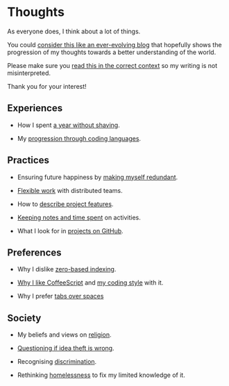 # Thoughts

As everyone does, I think about a lot of things.

You could
[consider this like an ever-evolving blog](./on/why_not_a_blog/)
that hopefully shows the progression of my thoughts towards a better
understanding of the world.

Please make sure you [read this in the correct context](./on/context/)
so my writing is not misinterpreted.

Thank you for your interest!


## Experiences

- How I spent [a year without shaving](./on/year-beard/).

- My [progression through coding languages](./on/my_coding_evolution/).


## Practices

- Ensuring future happiness by
  [making myself redundant](./on/making_myself_redundant/).

- [Flexible work](./on/flexible_work/) with distributed teams.

- How to [describe project features](./on/describing_projects/).

- [Keeping notes and time spent](./on/logging_life/) on activities.

- What I look for in [projects on GitHub](./on/coding_on_GitHub/).


## Preferences

- Why I dislike [zero-based indexing](./on/zero-based_index/).

- [Why I like CoffeeScript](./on/why_CoffeeScript/)
  and [my coding style](./on/CoffeeScript_style/) with it.

- Why I prefer [tabs over spaces](./on/tabs_vs_spaces/)


## Society

- My beliefs and views on [religion](./on/religion/).

- [Questioning if idea theft is wrong](./on/is_idea_theft_wrong/).

- Recognising [discrimination](./on/discrimination/).

- Rethinking [homelessness](./on/homelessness/) to fix my limited
  knowledge of it.
